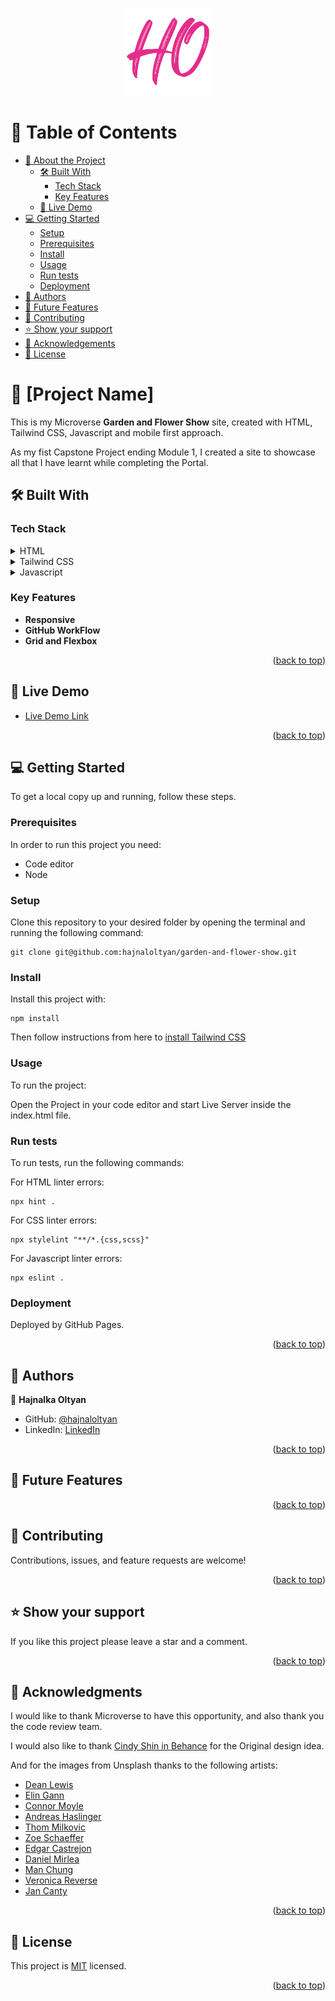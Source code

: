 <a name="readme-top"></a>

<div align="center">
  <img src="./docs/images/hajnaloltyan-logo.png" alt="logo" width="140"  height="auto" />
</div>

<!-- TABLE OF CONTENTS -->

# 📗 Table of Contents

- [📖 About the Project](#about-project)
  - [🛠 Built With](#built-with)
    - [Tech Stack](#tech-stack)
    - [Key Features](#key-features)
  - [🚀 Live Demo](#live-demo)
- [💻 Getting Started](#getting-started)
  - [Setup](#setup)
  - [Prerequisites](#prerequisites)
  - [Install](#install)
  - [Usage](#usage)
  - [Run tests](#run-tests)
  - [Deployment](#triangular_flag_on_post-deployment)
- [👥 Authors](#authors)
- [🔭 Future Features](#future-features)
- [🤝 Contributing](#contributing)
- [⭐️ Show your support](#support)
- [🙏 Acknowledgements](#acknowledgements)
- [📝 License](#license)

<!-- PROJECT DESCRIPTION -->

# 📖 [Project Name] <a name="about-project"></a>

This is my Microverse **Garden and Flower Show** site, created with HTML, Tailwind CSS, Javascript and mobile first approach.

As my fist Capstone Project ending Module 1, I created a site to showcase all that I have learnt while completing the Portal.

## 🛠 Built With <a name="built-with"></a>

### Tech Stack <a name="tech-stack"></a>

<details>
  <summary>HTML</summary>
</details>

<details>
  <summary>Tailwind CSS</summary>
</details>

<details>
<summary>Javascript</summary>
</details>

<!-- Features -->

### Key Features <a name="key-features"></a>

- **Responsive**
- **GitHub WorkFlow**
- **Grid and Flexbox**

<p align="right">(<a href="#readme-top">back to top</a>)</p>

<!-- LIVE DEMO -->

## 🚀 Live Demo <a name="live-demo"></a>

- [Live Demo Link](https://hajnaloltyan.github.io/garden-and-flower-show/)

<p align="right">(<a href="#readme-top">back to top</a>)</p>

<!-- GETTING STARTED -->

## 💻 Getting Started <a name="getting-started"></a>

To get a local copy up and running, follow these steps.

### Prerequisites

In order to run this project you need:

  - Code editor
  - Node


### Setup

Clone this repository to your desired folder by opening the terminal and running the following command:

```
git clone git@github.com:hajnaloltyan/garden-and-flower-show.git

```


### Install

Install this project with:

```
npm install

```

Then follow instructions from here to [install Tailwind CSS](https://tailwindcss.com/docs/installation)

### Usage

To run the project:

  Open the Project in your code editor and start Live Server inside the index.html file. 

### Run tests

To run tests, run the following commands:

  For HTML linter errors:

```
npx hint .

```
  For CSS linter errors:

```
npx stylelint "**/*.{css,scss}"

```

For Javascript linter errors:

```
npx eslint .

```

### Deployment

Deployed by GitHub Pages.

<p align="right">(<a href="#readme-top">back to top</a>)</p>

<!-- AUTHORS -->

## 👥 Authors <a name="authors"></a>

👤 **Hajnalka Oltyan**

- GitHub: [@hajnaloltyan](https://github.com/hajnaloltyan)
- LinkedIn: [LinkedIn](https://www.linkedin.com/in/hajnalka-oltyan/)

<p align="right">(<a href="#readme-top">back to top</a>)</p>

<!-- FUTURE FEATURES -->

## 🔭 Future Features <a name="future-features"></a>


<p align="right">(<a href="#readme-top">back to top</a>)</p>

<!-- CONTRIBUTING -->

## 🤝 Contributing <a name="contributing"></a>

Contributions, issues, and feature requests are welcome!

<p align="right">(<a href="#readme-top">back to top</a>)</p>

<!-- SUPPORT -->

## ⭐️ Show your support <a name="support"></a>

If you like this project please leave a star and a comment.

<p align="right">(<a href="#readme-top">back to top</a>)</p>

<!-- ACKNOWLEDGEMENTS -->

## 🙏 Acknowledgments <a name="acknowledgements"></a>

I would like to thank Microverse to have this opportunity, and also thank you the code review team. 

I would also like to thank [Cindy Shin in Behance](https://www.behance.net/adagio07) for the Original design idea.

And for the images from Unsplash thanks to the following artists:

* [Dean Lewis](https://unsplash.com/photos/yRW1i2g80Ec?utm_source=unsplash&utm_medium=referral&utm_content=creditShareLink)
* [Elin Gann](https://unsplash.com/photos/b96nUqrd5-Q)
* [Connor Moyle](https://unsplash.com/photos/Fp2WRKyNWDI)
* [Andreas Haslinger](https://unsplash.com/photos/3UPun-zafgQ)
* [Thom Milkovic](https://unsplash.com/photos/cBS0qKJM-P4)
* [Zoe Schaeffer](https://unsplash.com/photos/xmpC7N_e2HI)
* [Edgar Castrejon](https://unsplash.com/photos/Se5cwIoUbzE)
* [Daniel Mirlea](https://unsplash.com/photos/fxiAxNLpoqI)
* [Man Chung](https://unsplash.com/photos/eML9gnJya6Q)
* [Veronica Reverse](https://unsplash.com/photos/qYwyRF9u-uo)
* [Jan Canty](https://unsplash.com/photos/KcQuXaHCSPE)

<p align="right">(<a href="#readme-top">back to top</a>)</p>

<!-- LICENSE -->

## 📝 License <a name="license"></a>

This project is [MIT](./LICENSE) licensed.

<p align="right">(<a href="#readme-top">back to top</a>)</p>
